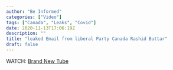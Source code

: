```yaml
---
author: "Be Informed"
categories: ["Video"]
tags: ["Canada", "Leaks", "Covid"]
date: 2020-11-13T17:06:19Z
description: ""
title: "leaked Email from liberal Party Canada Rashid Buttar"
draft: false
---
```


WATCH: [Brand New Tube](https://brandnewtube.com/watch/C395ZFOTcd9FySq)